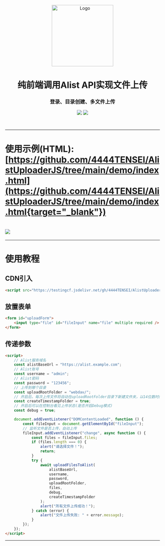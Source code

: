 <p align="center"><img src="https://testingcf.jsdelivr.net/gh/4444TENSEI/CDN/img/avatar/AngelDog/AngelDog-rounded.png" alt="Logo"
    width="200" height="200"/></p>
<h1 align="center">纯前端调用Alist API实现文件上传</h1>
<h3 align="center">登录、目录创建、多文件上传</h3>
<p align="center">
<img src="https://img.shields.io/badge/HTML5-E34F26?style=for-the-badge&logo=html5&logoColor=white" />
<img src="https://img.shields.io/badge/JavaScript-white?style=for-the-badge&logo=javascript&logoColor=blue" />
</p>    

</p>

<br/>

<hr/>

# 使用示例(HTML): [https://github.com/4444TENSEI/AlistUploaderJS/tree/main/demo/index.html](https://github.com/4444TENSEI/AlistUploaderJS/tree/main/demo/index.html{target="_blank"})

# ![](https://testingcf.jsdelivr.net/gh/4444TENSEI/CDN/img/server/readme/AlistUploaderJS/01.webp)

<hr/>

# 使用教程

## CDN引入

```html
<script src="https://testingcf.jsdelivr.net/gh/4444TENSEI/AlistUploaderJS/npm/v0.1.0/alist-uploader.js"></script>
```

## 放置表单

```html
<form id="uploadForm">
    <input type="file" id="fileInput" name="file" multiple required />
</form>
```

## 传递参数

```html
<script>
    // Alist服务域名
    const alistBaseUrl = "https://alist.example.com";
    // Alist账号
    const username = "admin";
    // Alist密码
    const password = "123456";
    // 上传到哪个目录
    const uploadRootFolder = "webdav/";
    // 开启后，每次上传文件将自动在uploadRootFolder目录下新建文件夹，以14位数时间数字命名
    const createTimestampFolder = true;
    // 开启后可以在控制台看见上传状态(是否开启Debug模式)
    const debug = true;

    document.addEventListener("DOMContentLoaded", function () {
        const fileInput = document.getElementById("fileInput");
        // 监听文件是否上传，自动上传
        fileInput.addEventListener("change", async function () {
            const files = fileInput.files;
            if (files.length === 0) {
                alert("请选择文件！");
                return;
            }
            try {
                await uploadFilesToAlist(
                    alistBaseUrl,
                    username,
                    password,
                    uploadRootFolder,
                    files,
                    debug,
                    createTimestampFolder
                );
                alert("所有文件上传成功！");
            } catch (error) {
                alert("文件上传失败: " + error.message);
            }
        });
    });
</script>
```

<hr/>
